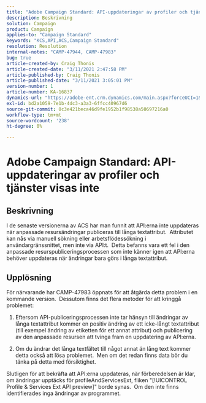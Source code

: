 ```yaml
---
title: "Adobe Campaign Standard: API-uppdateringar av profiler och tjänster visas inte"
description: Beskrivning
solution: Campaign
product: Campaign
applies-to: "Campaign Standard"
keywords: "KCS,API,ACS,Campaign Standard"
resolution: Resolution
internal-notes: "CAMP-47944, CAMP-47983"
bug: true
article-created-by: Craig Thonis
article-created-date: "3/11/2021 2:47:58 PM"
article-published-by: Craig Thonis
article-published-date: "3/11/2021 3:05:01 PM"
version-number: 1
article-number: KA-16837
dynamics-url: "https://adobe-ent.crm.dynamics.com/main.aspx?forceUCI=1&pagetype=entityrecord&etn=knowledgearticle&id=9e584fc3-7882-eb11-a812-000d3a3b2c6b"
exl-id: bd2a1059-7e1b-4dc3-a3a3-6ffcc40967d6
source-git-commit: 0c3e421beca46d9fe1952b1f98538a50697216a0
workflow-type: tm+mt
source-wordcount: '238'
ht-degree: 0%

---
```


# Adobe Campaign Standard: API-uppdateringar av profiler och tjänster visas inte

## Beskrivning


I de senaste versionerna av ACS har man funnit att API:erna inte uppdateras när anpassade resursändringar publiceras till långa textattribut.  Attributet kan nås via manuell sökning eller arbetsflödessökning i användargränssnittet, men inte via API:t.  Detta befanns vara ett fel i den anpassade resurspubliceringsprocessen som inte känner igen att API:erna behöver uppdateras när ändringar bara görs i långa textattribut.


## Upplösning


För närvarande har CAMP-47983 öppnats för att åtgärda detta problem i en kommande version.  Dessutom finns det flera metoder för att kringgå problemet:

1) Eftersom API-publiceringsprocessen inte tar hänsyn till ändringar av långa textattribut kommer en positiv ändring av ett icke-långt textattribut (till exempel ändring av etiketten för ett annat attribut) och publicering av den anpassade resursen att tvinga fram en uppdatering av API:erna.

2) Om du ändrar det långa textfältet till något annat än lång text kommer detta också att lösa problemet.  Men om det redan finns data bör du tänka på detta med försiktighet.



Slutligen för att bekräfta att API:erna uppdateras, när förberedelsen är klar, om ändringar upptäcks för profileAndServicesExt, fliken &quot;[!UICONTROL Profile & Services Ext API preview]&quot; borde synas.  Om den inte finns identifierades inga ändringar av programmet.
